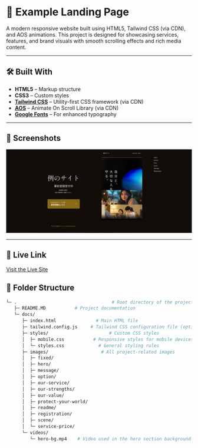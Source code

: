 # 🚀 Example Landing Page

A modern responsive website built using HTML5, Tailwind CSS (via CDN), and AOS animations. This project is designed for showcasing services, features, and brand visuals with smooth scrolling effects and rich media content.

---

## 🛠️ Built With

- **HTML5** – Markup structure
- **CSS3** – Custom styles
- **[Tailwind CSS](https://tailwindcss.com/)** – Utility-first CSS framework (via CDN)
- **[AOS](https://michalsnik.github.io/aos/)** – Animate On Scroll Library (via CDN)
- **[Google Fonts](https://fonts.google.com/)** – For enhanced typography

---

## 📸 Screenshots

<!-- Add screenshots of your live project -->

![Screenshot](./docs/images/readme/demo.png)

---

## 🔗 Live Link

[Visit the Live Site](https://dev-example-site.netlify.app)

## 📂 Folder Structure

```bash
└─ .                                    # Root directory of the project
   ├─ README.MD           # Project documentation
   └─ docs/
      ├─ index.html               # Main HTML file
      ├─ tailwind.config.js     # Tailwind CSS configuration file (optional if using CDN)
      ├─ styles/                       # Custom CSS styles
      │  ├─ mobile.css           # Responsive styles for mobile devices
      │  └─ styles.css             # General styling rules
      ├─ images/                    # All project-related images
      │  ├─ fixed/
      │  ├─ hero/
      │  ├─ message/
      │  ├─ option/
      │  ├─ our-service/
      │  ├─ our-strengths/
      │  ├─ our-value/
      │  ├─ protect-your-world/
      │  ├─ readme/
      │  ├─ registration/
      │  ├─ scene/
      │  └─ service-price/
      └─ videos/
         └─ hero-bg.mp4    # Video used in the hero section background
```
